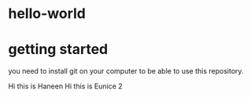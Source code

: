 # hello-world

# getting started
you need to install git on your computer to be able to use this repository.

Hi this is Haneen
Hi this is Eunice 2
